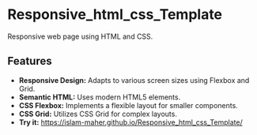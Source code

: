 # Responsive_html_css_Template

Responsive web page using HTML and CSS.

## Features

- **Responsive Design:** Adapts to various screen sizes using Flexbox and Grid.
- **Semantic HTML:** Uses modern HTML5 elements.
- **CSS Flexbox:** Implements a flexible layout for smaller components.
- **CSS Grid:** Utilizes CSS Grid for complex layouts.
- **Try it:** https://islam-maher.github.io/Responsive_html_css_Template/
